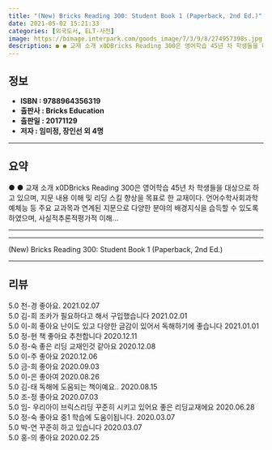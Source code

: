 ```yaml
---
title: "(New) Bricks Reading 300: Student Book 1 (Paperback, 2nd Ed.)"
date: 2021-05-02 15:21:33
categories: [외국도서, ELT-사전]
image: https://bimage.interpark.com/goods_image/7/3/9/8/274957398s.jpg
description: ● ● 교재 소개 x0DBricks Reading 300은 영어학습 45년 차 학생들을 대상으로 하고 있으며, 지문 내용 이해 및 리딩 스킬 향상을 목표로 한 교재이다. 언어수학사회과학예체능 등 주요 교과목과 연계된 지문으로 다양한 분야의 배경지식을 습득할 수 있도록 하였으며, 사실
---
```


## **정보**

- **ISBN : 9788964356319**
- **출판사 : Bricks Education**
- **출판일 : 20171129**
- **저자 : 임미정, 장인선 외 4명**

------



## **요약**

●  ●  교재 소개 x0DBricks Reading 300은 영어학습 45년 차 학생들을 대상으로 하고 있으며, 지문 내용 이해 및 리딩 스킬 향상을 목표로 한 교재이다. 언어수학사회과학예체능 등 주요 교과목과 연계된 지문으로 다양한 분야의 배경지식을 습득할 수 있도록 하였으며, 사실적추론적평가적 이해... 

------



------


(New) Bricks Reading 300: Student Book 1 (Paperback, 2nd Ed.) 

------


## **리뷰** 

5.0 천-경 좋아요. 2021.02.07 <br/>5.0 김-희 조카가 필요하다고 해서 구입했습니다  2021.02.01 <br/>5.0 이-희 좋아요 난이도 있고 다양한 글감이 있어서 독해하기에 좋습니다 2021.01.01 <br/>5.0 정-현 책 좋아요 추천합니다 2020.12.11 <br/>5.0 정-숙 좋은 리딩 교재인것 같아요 2020.12.08 <br/>5.0 이-주 좋아요 2020.12.06 <br/>5.0 금-희 좋아요 2020.09.03 <br/>5.0 이-은 좋아여 2020.08.26 <br/>5.0 김-태 독해에 도움되는 책이예요.. 2020.08.15 <br/>5.0 조-정 좋아요 2020.07.03 <br/>5.0 임- 우리아이 브릭스리딩 꾸준히 시키고 있어요 좋은 리딩교재에요 2020.06.28 <br/>5.0 정-숙 좋아요 중1  학습에 도움이됩니다. 2020.03.07 <br/>5.0 박-연 꾸준히 하고 있습니다 2020.03.07 <br/>5.0 홍-의 좋아요 2020.02.25 <br/>